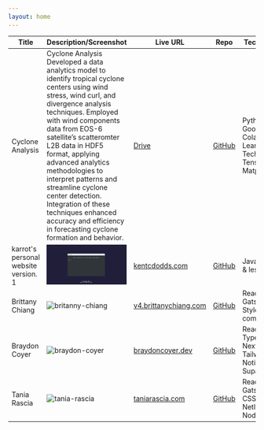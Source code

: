 ```yaml
---
layout: home
---
```


| Title                     | Description/Screenshot                                                                                                                                                                | Live URL                                                                                                      | Repo                                                                         | Tech Stack                                                                                                     |
| -------------------------- | ------------------------------------------------------------------------------------------------------------------------------------------------------------------------- | ------------------------------------------------------------------------------------------------------------- | ---------------------------------------------------------------------------- | -------------------------------------------------------------------------------------------------------------- |
| Cyclone Analysis                 | Cyclone Analysis Developed a data analytics model to identify tropical cyclone centers using wind stress, wind curl, and divergence analysis techniques. Employed with wind components data from EOS-6 satellite’s scatteromter L2B data in HDF5 format, applying advanced analytics methodologies to interpret patterns and streamline cyclone center detection. Integration of these techniques enhanced accuracy and efficiency in forecasting cyclone formation and behavior.                                                        | [Drive](https://drive.google.com/file/d/1Y_epjnxrUT875eGuweUfxvJ9SgxFlwq2/view?usp=sharing)                                                                        | [GitHub](https://github.com/Karroat/Cyclone-Analysis)                          | Python, Google Colab, Deep Learning Techniques, Tensorflow, Matplotlib                                                        |
| karrot's personal website version. 1              | ![kent-c-doddds](https://raw.githubusercontent.com/pancakehub/Readme/d67ad6e2dd47616d12e06029fa6301726cd82858/assets/images/weblogo.png)                                                   | [kentcdodds.com](https://kentcdodds.com)                                                                      | [GitHub](https://github.com/Karroat/perwebk.github.io)                       | JavaScript & less                                                         |
| Brittany Chiang            | ![britanny-chiang](https://user-images.githubusercontent.com/62628408/163446015-fc50d2c1-3cee-42fb-b80a-b692ad7eef1e.png)                                                 | [v4.brittanychiang.com](https://v4.brittanychiang.com/)                                                       | [GitHub](https://github.com/bchiang7/v4)                                     | React, Gatsby, Styled-components                                                                               |
| Braydon Coyer              | ![braydon-coyer](https://user-images.githubusercontent.com/62628408/163818384-cebba9c4-e0ac-4172-bced-7011837bb292.png)                                                   | [braydoncoyer.dev](https://braydoncoyer.dev/)                                                                 | [GitHub](https://github.com/braydoncoyer/braydoncoyer.dev)                   | React, TypeScript, NextJS, Tailwindcss, Notion API, Supabase                                                   |
| Tania Rascia               | ![tania-rascia](https://user-images.githubusercontent.com/62628408/163881127-a67615f6-2157-4478-a4b5-46b067a4bb9f.png)                                                    | [taniarascia.com](https://taniarascia.com)                                                                    | [GitHub](https://github.com/taniarascia/taniarascia.com)                     | React, Gatsby, CSS, Netlify, NodeJS                                                                            |
